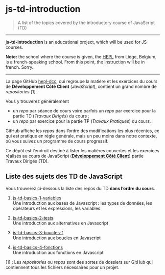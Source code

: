 # js-td-introduction

> A list of the topics covered by the introductory course of JavaScript (TD) 

* * *

**js-td-introduction** is an educational project, which will be used for JS courses.

**Note:** the school where the course is given, the [HEPL](http://www.provincedeliege.be/hauteecole) from Liège, Belgium, is a french-speaking school. From this point, the instruction will be in french. Sorry.

* * *

La page GitHub [hepl-dcc](https://github.com/hepl-dcc), qui regroupe la matière et les exercices du cours de **Développement Côté Client** (*JavaScript*), contient un grand nombre de *repositories* [1].

Vous y trouverez généralement
- un *repo* par séance de cours voire parfois un *repo* par exercice pour la partie TD (*Travaux Dirigés*) du cours ;
- un *repo* par exercice pour la partie TP (*Travaux Pratiques*) du cours.

GitHub affiche les *repos* dans l’ordre des modifications les plus récentes, ce qui est pratique en règle générale, mais un peu moins dans notre contexte, où vous suivez un programme de cours progressif.

Ce dépôt est l’endroit destiné à lister les matières couvertes et les exercices réalisés au cours de JavaScript ([**Développement Côté Client**](https://github.com/hepl-dcc)) partie Travaux Dirigés (TD).

## Liste des sujets des TD de JavaScript

Vous trouverez ci-dessous la liste des repos du TD **dans l’ordre du cours**.

1. [js-td-basics-1-variables](https://www.github.com/hepl-dcc/js-td-basics-1-variables)  
Une introduction aux bases de Javascript : les types de données, les opérateurs et les expressions, les variables

2. [js-td-basics-2-tests](https://www.github.com/hepl-dcc/js-td-basics-2-tests)  
Une introduction aux alternatives en Javascript

3. [js-td-basics-3-boucles-1](https://www.github.com/hepl-dcc/js-td-basics-3-boucles-1)  
Une introduction aux boucles en Javascript

4. [js-td-basics-4-fonctions](https://www.github.com/hepl-dcc/js-td-basics-4-fonctions)  
Une introduction aux fonctions en Javascript

[1] : Les *repositories* ou *repos* sont des sortes de dossiers sur GitHub qui contiennent tous les fichiers nécessaires pour un projet.
